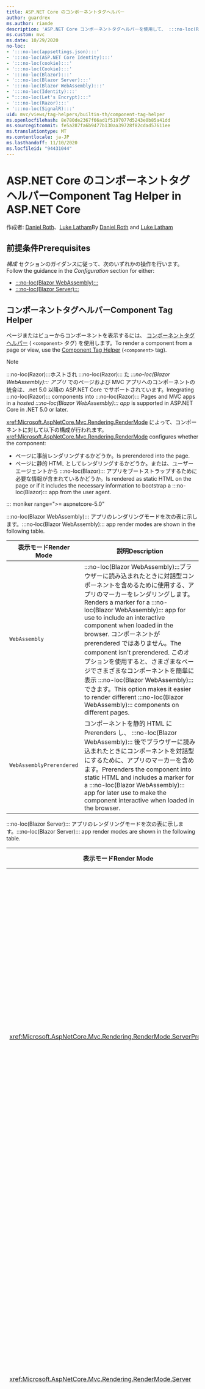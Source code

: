 ```yaml
---
title: ASP.NET Core のコンポーネントタグヘルパー
author: guardrex
ms.author: riande
description: 'ASP.NET Core コンポーネントタグヘルパーを使用して、 :::no-loc(Razor)::: ページおよびビューでコンポーネントを表示する方法について説明します。'
ms.custom: mvc
ms.date: 10/29/2020
no-loc:
- ':::no-loc(appsettings.json):::'
- ':::no-loc(ASP.NET Core Identity):::'
- ':::no-loc(cookie):::'
- ':::no-loc(Cookie):::'
- ':::no-loc(Blazor):::'
- ':::no-loc(Blazor Server):::'
- ':::no-loc(Blazor WebAssembly):::'
- ':::no-loc(Identity):::'
- ":::no-loc(Let's Encrypt):::"
- ':::no-loc(Razor):::'
- ':::no-loc(SignalR):::'
uid: mvc/views/tag-helpers/builtin-th/component-tag-helper
ms.openlocfilehash: 8e780de2367f66ad1f5197077d5243e0b85a41dd
ms.sourcegitcommit: fe5a287fa6b9477b130aa39728f82cdad57611ee
ms.translationtype: MT
ms.contentlocale: ja-JP
ms.lasthandoff: 11/10/2020
ms.locfileid: "94431044"
---
```

# <a name="component-tag-helper-in-aspnet-core"></a><span data-ttu-id="bfbd3-103">ASP.NET Core のコンポーネントタグヘルパー</span><span class="sxs-lookup"><span data-stu-id="bfbd3-103">Component Tag Helper in ASP.NET Core</span></span>

<span data-ttu-id="bfbd3-104">作成者: [Daniel Roth](https://github.com/danroth27)、[Luke Latham](https://github.com/guardrex)</span><span class="sxs-lookup"><span data-stu-id="bfbd3-104">By [Daniel Roth](https://github.com/danroth27) and [Luke Latham](https://github.com/guardrex)</span></span>

## <a name="prerequisites"></a><span data-ttu-id="bfbd3-105">前提条件</span><span class="sxs-lookup"><span data-stu-id="bfbd3-105">Prerequisites</span></span>

<span data-ttu-id="bfbd3-106">*構成* セクションのガイダンスに従って、次のいずれかの操作を行います。</span><span class="sxs-lookup"><span data-stu-id="bfbd3-106">Follow the guidance in the *Configuration* section for either:</span></span>

* [:::no-loc(Blazor WebAssembly):::](xref:blazor/components/prerendering-and-integration?pivots=webassembly)
* [:::no-loc(Blazor Server):::](xref:blazor/components/prerendering-and-integration?pivots=server)

## <a name="component-tag-helper"></a><span data-ttu-id="bfbd3-107">コンポーネントタグヘルパー</span><span class="sxs-lookup"><span data-stu-id="bfbd3-107">Component Tag Helper</span></span>

<span data-ttu-id="bfbd3-108">ページまたはビューからコンポーネントを表示するには、 [コンポーネントタグヘルパー](xref:Microsoft.AspNetCore.Mvc.TagHelpers.ComponentTagHelper) ( `<component>` タグ) を使用します。</span><span class="sxs-lookup"><span data-stu-id="bfbd3-108">To render a component from a page or view, use the [Component Tag Helper](xref:Microsoft.AspNetCore.Mvc.TagHelpers.ComponentTagHelper) (`<component>` tag).</span></span>

> [!NOTE]
> <span data-ttu-id="bfbd3-109">:::no-loc(Razor):::ホストされ :::no-loc(Razor)::: た *:::no-loc(Blazor WebAssembly)::: アプリ* でのページおよび MVC アプリへのコンポーネントの統合は、.net 5.0 以降の ASP.NET Core でサポートされています。</span><span class="sxs-lookup"><span data-stu-id="bfbd3-109">Integrating :::no-loc(Razor)::: components into :::no-loc(Razor)::: Pages and MVC apps in a *hosted :::no-loc(Blazor WebAssembly)::: app* is supported in ASP.NET Core in .NET 5.0 or later.</span></span>

<span data-ttu-id="bfbd3-110"><xref:Microsoft.AspNetCore.Mvc.Rendering.RenderMode> によって、コンポーネントに対して以下の構成が行われます。</span><span class="sxs-lookup"><span data-stu-id="bfbd3-110"><xref:Microsoft.AspNetCore.Mvc.Rendering.RenderMode> configures whether the component:</span></span>

* <span data-ttu-id="bfbd3-111">ページに事前レンダリングするかどうか。</span><span class="sxs-lookup"><span data-stu-id="bfbd3-111">Is prerendered into the page.</span></span>
* <span data-ttu-id="bfbd3-112">ページに静的 HTML としてレンダリングするかどうか。または、ユーザー エージェントから :::no-loc(Blazor)::: アプリをブートストラップするために必要な情報が含まれているかどうか。</span><span class="sxs-lookup"><span data-stu-id="bfbd3-112">Is rendered as static HTML on the page or if it includes the necessary information to bootstrap a :::no-loc(Blazor)::: app from the user agent.</span></span>

::: moniker range=">= aspnetcore-5.0"

<span data-ttu-id="bfbd3-113">:::no-loc(Blazor WebAssembly)::: アプリのレンダリングモードを次の表に示します。</span><span class="sxs-lookup"><span data-stu-id="bfbd3-113">:::no-loc(Blazor WebAssembly)::: app render modes are shown in the following table.</span></span>

| <span data-ttu-id="bfbd3-114">表示モード</span><span class="sxs-lookup"><span data-stu-id="bfbd3-114">Render Mode</span></span> | <span data-ttu-id="bfbd3-115">説明</span><span class="sxs-lookup"><span data-stu-id="bfbd3-115">Description</span></span> |
| ----------- | ----------- |
| `WebAssembly` | <span data-ttu-id="bfbd3-116">:::no-loc(Blazor WebAssembly):::ブラウザーに読み込まれたときに対話型コンポーネントを含めるために使用する、アプリのマーカーをレンダリングします。</span><span class="sxs-lookup"><span data-stu-id="bfbd3-116">Renders a marker for a :::no-loc(Blazor WebAssembly)::: app for use to include an interactive component when loaded in the browser.</span></span> <span data-ttu-id="bfbd3-117">コンポーネントが prerendered ではありません。</span><span class="sxs-lookup"><span data-stu-id="bfbd3-117">The component isn't prerendered.</span></span> <span data-ttu-id="bfbd3-118">このオプションを使用すると、さまざまなページでさまざまなコンポーネントを簡単に表示 :::no-loc(Blazor WebAssembly)::: できます。</span><span class="sxs-lookup"><span data-stu-id="bfbd3-118">This option makes it easier to render different :::no-loc(Blazor WebAssembly)::: components on different pages.</span></span> |
| `WebAssemblyPrerendered` | <span data-ttu-id="bfbd3-119">コンポーネントを静的 HTML に Prerenders し、 :::no-loc(Blazor WebAssembly)::: 後でブラウザーに読み込まれたときにコンポーネントを対話型にするために、アプリのマーカーを含めます。</span><span class="sxs-lookup"><span data-stu-id="bfbd3-119">Prerenders the component into static HTML and includes a marker for a :::no-loc(Blazor WebAssembly)::: app for later use to make the component interactive when loaded in the browser.</span></span> |

<span data-ttu-id="bfbd3-120">:::no-loc(Blazor Server)::: アプリのレンダリングモードを次の表に示します。</span><span class="sxs-lookup"><span data-stu-id="bfbd3-120">:::no-loc(Blazor Server)::: app render modes are shown in the following table.</span></span>

| <span data-ttu-id="bfbd3-121">表示モード</span><span class="sxs-lookup"><span data-stu-id="bfbd3-121">Render Mode</span></span> | <span data-ttu-id="bfbd3-122">説明</span><span class="sxs-lookup"><span data-stu-id="bfbd3-122">Description</span></span> |
| ----------- | ----------- |
| <xref:Microsoft.AspNetCore.Mvc.Rendering.RenderMode.ServerPrerendered> | <span data-ttu-id="bfbd3-123">コンポーネントを静的 HTML にレンダリングし、:::no-loc(Blazor Server)::: アプリのマーカーを含めます。</span><span class="sxs-lookup"><span data-stu-id="bfbd3-123">Renders the component into static HTML and includes a marker for a :::no-loc(Blazor Server)::: app.</span></span> <span data-ttu-id="bfbd3-124">このマーカーは、ユーザー エージェントの起動時に :::no-loc(Blazor)::: アプリをブートストラップするために使用されます。</span><span class="sxs-lookup"><span data-stu-id="bfbd3-124">When the user-agent starts, this marker is used to bootstrap a :::no-loc(Blazor)::: app.</span></span> |
| <xref:Microsoft.AspNetCore.Mvc.Rendering.RenderMode.Server> | <span data-ttu-id="bfbd3-125">:::no-loc(Blazor Server)::: アプリのマーカーをレンダリングします。</span><span class="sxs-lookup"><span data-stu-id="bfbd3-125">Renders a marker for a :::no-loc(Blazor Server)::: app.</span></span> <span data-ttu-id="bfbd3-126">コンポーネントからの出力は含められません。</span><span class="sxs-lookup"><span data-stu-id="bfbd3-126">Output from the component isn't included.</span></span> <span data-ttu-id="bfbd3-127">このマーカーは、ユーザー エージェントの起動時に :::no-loc(Blazor)::: アプリをブートストラップするために使用されます。</span><span class="sxs-lookup"><span data-stu-id="bfbd3-127">When the user-agent starts, this marker is used to bootstrap a :::no-loc(Blazor)::: app.</span></span> |
| <xref:Microsoft.AspNetCore.Mvc.Rendering.RenderMode.Static> | <span data-ttu-id="bfbd3-128">コンポーネントを静的 HTML にレンダリングします。</span><span class="sxs-lookup"><span data-stu-id="bfbd3-128">Renders the component into static HTML.</span></span> |

::: moniker-end

::: moniker range="< aspnetcore-5.0"

<span data-ttu-id="bfbd3-129">:::no-loc(Blazor Server)::: アプリのレンダリングモードを次の表に示します。</span><span class="sxs-lookup"><span data-stu-id="bfbd3-129">:::no-loc(Blazor Server)::: app render modes are shown in the following table.</span></span>

| <span data-ttu-id="bfbd3-130">表示モード</span><span class="sxs-lookup"><span data-stu-id="bfbd3-130">Render Mode</span></span> | <span data-ttu-id="bfbd3-131">説明</span><span class="sxs-lookup"><span data-stu-id="bfbd3-131">Description</span></span> |
| ----------- | ----------- |
| <xref:Microsoft.AspNetCore.Mvc.Rendering.RenderMode.ServerPrerendered> | <span data-ttu-id="bfbd3-132">コンポーネントを静的 HTML にレンダリングし、:::no-loc(Blazor Server)::: アプリのマーカーを含めます。</span><span class="sxs-lookup"><span data-stu-id="bfbd3-132">Renders the component into static HTML and includes a marker for a :::no-loc(Blazor Server)::: app.</span></span> <span data-ttu-id="bfbd3-133">このマーカーは、ユーザー エージェントの起動時に :::no-loc(Blazor)::: アプリをブートストラップするために使用されます。</span><span class="sxs-lookup"><span data-stu-id="bfbd3-133">When the user-agent starts, this marker is used to bootstrap a :::no-loc(Blazor)::: app.</span></span> |
| <xref:Microsoft.AspNetCore.Mvc.Rendering.RenderMode.Server> | <span data-ttu-id="bfbd3-134">:::no-loc(Blazor Server)::: アプリのマーカーをレンダリングします。</span><span class="sxs-lookup"><span data-stu-id="bfbd3-134">Renders a marker for a :::no-loc(Blazor Server)::: app.</span></span> <span data-ttu-id="bfbd3-135">コンポーネントからの出力は含められません。</span><span class="sxs-lookup"><span data-stu-id="bfbd3-135">Output from the component isn't included.</span></span> <span data-ttu-id="bfbd3-136">このマーカーは、ユーザー エージェントの起動時に :::no-loc(Blazor)::: アプリをブートストラップするために使用されます。</span><span class="sxs-lookup"><span data-stu-id="bfbd3-136">When the user-agent starts, this marker is used to bootstrap a :::no-loc(Blazor)::: app.</span></span> |
| <xref:Microsoft.AspNetCore.Mvc.Rendering.RenderMode.Static> | <span data-ttu-id="bfbd3-137">コンポーネントを静的 HTML にレンダリングします。</span><span class="sxs-lookup"><span data-stu-id="bfbd3-137">Renders the component into static HTML.</span></span> |

::: moniker-end

<span data-ttu-id="bfbd3-138">追加の特性は次のとおりです。</span><span class="sxs-lookup"><span data-stu-id="bfbd3-138">Additional characteristics include:</span></span>

* <span data-ttu-id="bfbd3-139">複数のコンポーネントを表示する複数のコンポーネントタグヘルパーが許可されてい :::no-loc(Razor)::: ます。</span><span class="sxs-lookup"><span data-stu-id="bfbd3-139">Multiple Component Tag Helpers rendering multiple :::no-loc(Razor)::: components is allowed.</span></span>
* <span data-ttu-id="bfbd3-140">アプリが起動した後に、コンポーネントを動的にレンダリングすることはできません。</span><span class="sxs-lookup"><span data-stu-id="bfbd3-140">Components can't be dynamically rendered after the app has started.</span></span>
* <span data-ttu-id="bfbd3-141">ページとビューはコンポーネントを使用できますが、逆の場合は真実ではありません。</span><span class="sxs-lookup"><span data-stu-id="bfbd3-141">While pages and views can use components, the converse isn't true.</span></span> <span data-ttu-id="bfbd3-142">コンポーネントでは、ビューおよびページ固有の機能 (部分ビューやセクションなど) を使用できません。</span><span class="sxs-lookup"><span data-stu-id="bfbd3-142">Components can't use view- and page-specific features, such as partial views and sections.</span></span> <span data-ttu-id="bfbd3-143">コンポーネントの部分ビューのロジックを使用するには、部分ビューのロジックをコンポーネントにします。</span><span class="sxs-lookup"><span data-stu-id="bfbd3-143">To use logic from a partial view in a component, factor out the partial view logic into a component.</span></span>
* <span data-ttu-id="bfbd3-144">静的 HTML ページからのサーバー コンポーネントのレンダリングは、サポートされていません。</span><span class="sxs-lookup"><span data-stu-id="bfbd3-144">Rendering server components from a static HTML page isn't supported.</span></span>

<span data-ttu-id="bfbd3-145">次のコンポーネントタグヘルパーは、 `Counter` を使用して、アプリケーションのページまたはビューでコンポーネントをレンダリングし :::no-loc(Blazor Server)::: `ServerPrerendered` ます。</span><span class="sxs-lookup"><span data-stu-id="bfbd3-145">The following Component Tag Helper renders the `Counter` component in a page or view in a :::no-loc(Blazor Server)::: app with `ServerPrerendered`:</span></span>

```cshtml
@addTagHelper *, Microsoft.AspNetCore.Mvc.TagHelpers
@using {APP ASSEMBLY}.Pages

...

<component type="typeof(Counter)" render-mode="ServerPrerendered" />
```

<span data-ttu-id="bfbd3-146">前の例では、 `Counter` コンポーネントがアプリの *Pages* フォルダー内にあることを前提としています。</span><span class="sxs-lookup"><span data-stu-id="bfbd3-146">The preceding example assumes that the `Counter` component is in the app's *Pages* folder.</span></span> <span data-ttu-id="bfbd3-147">プレースホルダー `{APP ASSEMBLY}` は、アプリのアセンブリ名です (たとえば、ホストされているソリューションの場合 `@using :::no-loc(Blazor):::Sample.Pages` `@using :::no-loc(Blazor):::Sample.Client.Pages` :::no-loc(Blazor)::: )。</span><span class="sxs-lookup"><span data-stu-id="bfbd3-147">The placeholder `{APP ASSEMBLY}` is the app's assembly name (for example, `@using :::no-loc(Blazor):::Sample.Pages` or `@using :::no-loc(Blazor):::Sample.Client.Pages` in a hosted :::no-loc(Blazor)::: solution).</span></span>

<span data-ttu-id="bfbd3-148">コンポーネントタグヘルパーは、コンポーネントにパラメーターを渡すこともできます。</span><span class="sxs-lookup"><span data-stu-id="bfbd3-148">The Component Tag Helper can also pass parameters to components.</span></span> <span data-ttu-id="bfbd3-149">`ColorfulCheckbox`チェックボックスのラベルの色とサイズを設定する次のコンポーネントについて考えてみます。</span><span class="sxs-lookup"><span data-stu-id="bfbd3-149">Consider the following `ColorfulCheckbox` component that sets the check box label's color and size:</span></span>

```razor
<label style="font-size:@(Size)px;color:@Color">
    <input @bind="Value"
           id="survey" 
           name="blazor" 
           type="checkbox" />
    Enjoying :::no-loc(Blazor):::?
</label>

@code {
    [Parameter]
    public bool Value { get; set; }

    [Parameter]
    public int Size { get; set; } = 8;

    [Parameter]
    public string Color { get; set; }

    protected override void OnInitialized()
    {
        Size += 10;
    }
}
```

<span data-ttu-id="bfbd3-150">コンポーネント `Size` `int` タグヘルパーでは、() および `Color` ( `string` ) [コンポーネントパラメーター](xref:blazor/components/index#component-parameters) を設定できます。</span><span class="sxs-lookup"><span data-stu-id="bfbd3-150">The `Size` (`int`) and `Color` (`string`) [component parameters](xref:blazor/components/index#component-parameters) can be set by the Component Tag Helper:</span></span>

```cshtml
@addTagHelper *, Microsoft.AspNetCore.Mvc.TagHelpers
@using {APP ASSEMBLY}.Shared

...

<component type="typeof(ColorfulCheckbox)" render-mode="ServerPrerendered" 
    param-Size="14" param-Color="@("blue")" />
```

<span data-ttu-id="bfbd3-151">前の例では、 `ColorfulCheckbox` コンポーネントがアプリの *共有* フォルダーにあることを前提としています。</span><span class="sxs-lookup"><span data-stu-id="bfbd3-151">The preceding example assumes that the `ColorfulCheckbox` component is in the app's *Shared* folder.</span></span> <span data-ttu-id="bfbd3-152">プレースホルダー `{APP ASSEMBLY}` は、アプリのアセンブリ名です (例: `@using :::no-loc(Blazor):::Sample.Shared`)。</span><span class="sxs-lookup"><span data-stu-id="bfbd3-152">The placeholder `{APP ASSEMBLY}` is the app's assembly name (for example, `@using :::no-loc(Blazor):::Sample.Shared`).</span></span>

<span data-ttu-id="bfbd3-153">ページまたはビューには、次の HTML が表示されます。</span><span class="sxs-lookup"><span data-stu-id="bfbd3-153">The following HTML is rendered in the page or view:</span></span>

```html
<label style="font-size:24px;color:blue">
    <input id="survey" name="blazor" type="checkbox">
    Enjoying :::no-loc(Blazor):::?
</label>
```

<span data-ttu-id="bfbd3-154">前の例のように、引用符で囲まれた文字列を渡すには、 [明示的な :::no-loc(Razor)::: 式](xref:mvc/views/razor#explicit-razor-expressions)が必要です `param-Color` 。</span><span class="sxs-lookup"><span data-stu-id="bfbd3-154">Passing a quoted string requires an [explicit :::no-loc(Razor)::: expression](xref:mvc/views/razor#explicit-razor-expressions), as shown for `param-Color` in the preceding example.</span></span> <span data-ttu-id="bfbd3-155">:::no-loc(Razor):::型の値の解析動作は、属性 `string` が型であるため、属性には適用されません `param-*` `object` 。</span><span class="sxs-lookup"><span data-stu-id="bfbd3-155">The :::no-loc(Razor)::: parsing behavior for a `string` type value doesn't apply to a `param-*` attribute because the attribute is an `object` type.</span></span>

<span data-ttu-id="bfbd3-156">次の場合を除き、すべての種類のパラメーターがサポートされます。</span><span class="sxs-lookup"><span data-stu-id="bfbd3-156">All types of parameters are supported, except:</span></span>

* <span data-ttu-id="bfbd3-157">ジェネリックパラメーター。</span><span class="sxs-lookup"><span data-stu-id="bfbd3-157">Generic parameters.</span></span>
* <span data-ttu-id="bfbd3-158">シリアル化できないパラメーター。</span><span class="sxs-lookup"><span data-stu-id="bfbd3-158">Non-serializable parameters.</span></span>
* <span data-ttu-id="bfbd3-159">コレクションパラメーターの継承。</span><span class="sxs-lookup"><span data-stu-id="bfbd3-159">Inheritance in collection parameters.</span></span>
* <span data-ttu-id="bfbd3-160">型がアプリの外部で定義されているか、遅延読み込みされたアセンブリ内にあるパラメーター :::no-loc(Blazor WebAssembly)::: 。</span><span class="sxs-lookup"><span data-stu-id="bfbd3-160">Parameters whose type is defined outside of the :::no-loc(Blazor WebAssembly)::: app or within a lazily-loaded assembly.</span></span>

<span data-ttu-id="bfbd3-161">パラメーターの型は、JSON シリアル化可能である必要があります。これは通常、型が既定のコンストラクターと設定可能なプロパティを持つ必要があることを意味します。</span><span class="sxs-lookup"><span data-stu-id="bfbd3-161">The parameter type must be JSON serializable, which typically means that the type must have a default constructor and settable properties.</span></span> <span data-ttu-id="bfbd3-162">たとえば、前の例ではとの値を指定できます `Size` `Color` 。これは、 `Size` との型 `Color` がプリミティブ型 (と) であり、 `int` `string` JSON シリアライザーでサポートされているためです。</span><span class="sxs-lookup"><span data-stu-id="bfbd3-162">For example, you can specify a value for `Size` and `Color` in the preceding example because the types of `Size` and `Color` are primitive types (`int` and `string`), which are supported by the JSON serializer.</span></span>

<span data-ttu-id="bfbd3-163">次の例では、クラスオブジェクトがコンポーネントに渡されます。</span><span class="sxs-lookup"><span data-stu-id="bfbd3-163">In the following example, a class object is passed to the component:</span></span>

<span data-ttu-id="bfbd3-164">*MyClass.cs* :</span><span class="sxs-lookup"><span data-stu-id="bfbd3-164">*MyClass.cs* :</span></span>

```csharp
public class MyClass
{
    public MyClass()
    {
    }

    public int MyInt { get; set; } = 999;
    public string MyString { get; set; } = "Initial value";
}
```

<span data-ttu-id="bfbd3-165">**クラスには、パラメーターなしのパブリックコンストラクターが必要です。**</span><span class="sxs-lookup"><span data-stu-id="bfbd3-165">**The class must have a public parameterless constructor.**</span></span>

<span data-ttu-id="bfbd3-166">*Shared/MyComponent* :</span><span class="sxs-lookup"><span data-stu-id="bfbd3-166">*Shared/MyComponent.razor* :</span></span>

```razor
<h2>MyComponent</h2>

<p>Int: @MyObject.MyInt</p>
<p>String: @MyObject.MyString</p>

@code
{
    [Parameter]
    public MyClass MyObject { get; set; }
}
```

<span data-ttu-id="bfbd3-167">*Pages/MyPage* :</span><span class="sxs-lookup"><span data-stu-id="bfbd3-167">*Pages/MyPage.cshtml* :</span></span>

```cshtml
@addTagHelper *, Microsoft.AspNetCore.Mvc.TagHelpers
@using {APP ASSEMBLY}
@using {APP ASSEMBLY}.Shared

...

@{
    var myObject = new MyClass();
    myObject.MyInt = 7;
    myObject.MyString = "Set by MyPage";
}

<component type="typeof(MyComponent)" render-mode="ServerPrerendered" 
    param-MyObject="@myObject" />
```

<span data-ttu-id="bfbd3-168">前の例では、 `MyComponent` コンポーネントがアプリの *共有* フォルダーにあることを前提としています。</span><span class="sxs-lookup"><span data-stu-id="bfbd3-168">The preceding example assumes that the `MyComponent` component is in the app's *Shared* folder.</span></span> <span data-ttu-id="bfbd3-169">プレースホルダー `{APP ASSEMBLY}` は、アプリのアセンブリ名 ( `@using :::no-loc(Blazor):::Sample` やなど `@using :::no-loc(Blazor):::Sample.Shared` ) です。</span><span class="sxs-lookup"><span data-stu-id="bfbd3-169">The placeholder `{APP ASSEMBLY}` is the app's assembly name (for example, `@using :::no-loc(Blazor):::Sample` and `@using :::no-loc(Blazor):::Sample.Shared`).</span></span> <span data-ttu-id="bfbd3-170">`MyClass` は、アプリの名前空間にあります。</span><span class="sxs-lookup"><span data-stu-id="bfbd3-170">`MyClass` is in the app's namespace.</span></span>

## <a name="additional-resources"></a><span data-ttu-id="bfbd3-171">その他のリソース</span><span class="sxs-lookup"><span data-stu-id="bfbd3-171">Additional resources</span></span>

* <xref:Microsoft.AspNetCore.Mvc.TagHelpers.ComponentTagHelper>
* <xref:mvc/views/tag-helpers/intro>
* <xref:blazor/components/index>
